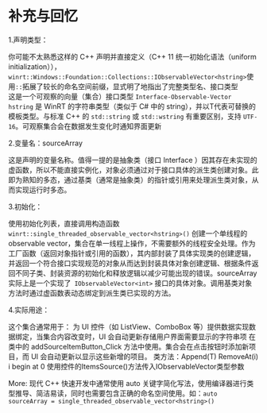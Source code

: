 ﻿# 补充与回忆

1.声明类型：

你可能不太熟悉这样的 C++ 声明并直接定义（C++ 11 统一初始化语法（uniform initialization）），`winrt::Windows::Foundation::Collections::IObservableVector<hstring>`使用`::`拓展了较长的命名空间前缀，显式明了地指出了完整类型名、接口类型  
这是一个可观察的向量（集合）接口类型 `Interface-Observable-Vector`  
`hstring` 是 WinRT 的字符串类型（类似于 C# 中的 string），并以T代表可替换的模板类型。与标准 C++ 的 `std::string` 或 `std::wstring` 有重要区别，支持 `UTF-16`。可观察集合会在数据发生变化时通知界面更新

2.变量名：sourceArray

这是声明的变量名称。值得一提的是抽象类（接口 Interface ）因其存在未实现的虚函数，所以不能直接实例化，对象必须通过对于接口具体的派生类创建对象。此即为熟知的多态，通过基类（通常是抽象类）的指针或引用来处理派生类对象，从而实现运行时多态。

3.初始化：

使用初始化列表，直接调用构造函数`winrt::single_threaded_observable_vector<hstring>()`
创建一个单线程的 observable vector，集合在单一线程上操作，不需要额外的线程安全处理。作为工厂函数（返回对象指针或引用的函数），其内部封装了具体实现类的创建逻辑，并返回一个符合接口实现规范的对象从而达到封装具体对象创建逻辑、根据条件返回不同子类、封装资源的初始化和释放逻辑以减少可能出现的错误。sourceArray 实际上是一个实现了` IObservableVector<int>` 接口的具体对象。调用基类对象方法时通过虚函数表动态绑定到派生类已实现的方法。

4.实际用途：

这个集合通常用于：
为 UI 控件（如 ListView、ComboBox 等）提供数据实现数据绑定，当集合内容改变时，UI 会自动更新存储用户界面需要显示的字符串项
在类中的 addSourceItemButton_Click 方法中使用。集合会在点击按钮时添加新项目，而 UI 会自动更新以显示这些新增的项目。
类方法：Append(T)
RemoveAt(i) i begin at 0
使用控件的ItemsSource()方法传入IObservableVector类型参数

More:
现代 C++ 快速开发中通常使用 auto 关键字简化写法，使用编译器进行类型推导、简洁易读，同时也需要包含正确的命名空间使用。如：`auto sourceArray = single_threaded_observable_vector<hstring>()`

